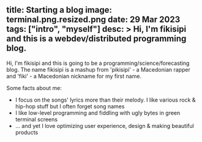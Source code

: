 title: Starting a blog
image: terminal.png.resized.png
date: 29 Mar 2023
tags: ["intro", "myself"]
desc: >
  Hi, I'm fikisipi and this is a webdev/distributed programming blog.
---

Hi, I'm fikisipi and this is going to be a programming/science/forecasting blog. The name fikisipi is a mashup from 'pikisipi' - a Macedonian rapper and 'fiki' - a Macedonian nickname for my first name.

Some facts about me:

- I focus on the songs' lyrics more than their melody. I like various rock & hip-hop stuff but I often forget song names
- I like low-level programming and fiddling with ugly bytes in green terminal screens
- ... and yet I love optimizing user experience, design & making beautiful products
